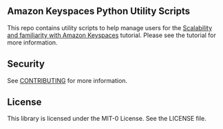 ## Amazon Keyspaces Python Utility Scripts

This repo contains utility scripts to help manage users for the [Scalability and familiarity with Amazon Keyspaces](https://aws.amazon.com/getting-started/hands-on/purpose-built-databases/keyspaces/) tutorial. Please see the tutorial for more information.

## Security

See [CONTRIBUTING](CONTRIBUTING.md#security-issue-notifications) for more information.

## License

This library is licensed under the MIT-0 License. See the LICENSE file.

